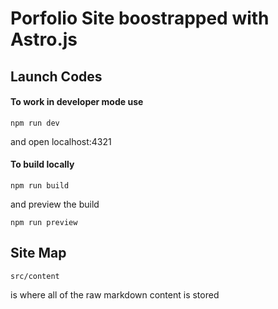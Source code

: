 # Porfolio Site boostrapped with Astro.js

## Launch Codes

#### To work in developer mode use
```
npm run dev
```

and open localhost:4321


#### To build locally
```
npm run build
```

and preview the build
```
npm run preview
```

## Site Map

```
src/content
```
is where all of the raw markdown content is stored

